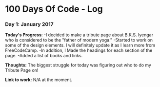 # 100 Days Of Code - Log

### Day 1: January 2017 

**Today's Progress**: 
 -I decided to make a tribute page about B.K.S. Iyengar who is considered to be the "father of modern yoga." 
 -Started to work on some of the design elements. I will definitely update it as I learn more from FreeCodeCamp. 
 -In addition, I Made the headings for each section of the page.
 -Added a list of books and links.

**Thoughts:** The biggest struggle for today was figuring out who to do my Tribute Page on!

**Link to work:** N/A at the moment.

